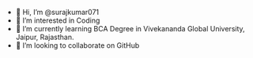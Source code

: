 - 👋 Hi, I’m @surajkumar071
- 👀 I’m interested in Coding
- 🌱 I’m currently learning BCA Degree in Vivekananda Global University, Jaipur, Rajasthan.
- 💞️ I’m looking to collaborate on GitHub

<!---
surajkumar071/surajkumar071 is a ✨ special ✨ repository because its `README.md` (this file) appears on your GitHub profile.
You can click the Preview link to take a look at your changes.
--->
